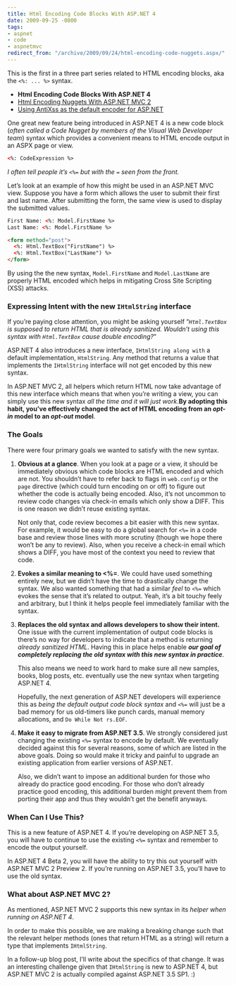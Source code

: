 ```yaml
---
title: Html Encoding Code Blocks With ASP.NET 4
date: 2009-09-25 -0800
tags:
- aspnet
- code
- aspnetmvc
redirect_from: "/archive/2009/09/24/html-encoding-code-nuggets.aspx/"
---
```


This is the first in a three part series related to HTML encoding
blocks, aka the `<%: ... %>` syntax.

-   **Html Encoding Code Blocks With ASP.NET 4**
-   [Html Encoding Nuggets With ASP.NET MVC
    2](https://haacked.com/archive/2009/11/03/html-encoding-nuggets-aspnetmvc2.aspx "Html Encoding Nuggets with ASP.NET MVC 2")
-   [Using AntiXss as the default encoder for
    ASP.NET](https://haacked.com/archive/2010/04/06/using-antixss-as-the-default-encoder-for-asp-net.aspx "Using AntiXSS")

One great new feature being introduced in ASP.NET 4 is a new code block
(*often called a Code Nugget by members of the Visual Web Developer
team*) syntax which provides a convenient means to HTML encode output in
an ASPX page or view.

```html
<%: CodeExpression %>
```

*I often tell people it’s `<%=` but with the `=` seen from the front.*

Let’s look at an example of how this might be used in an ASP.NET MVC
view. Suppose you have a form which allows the user to submit their
first and last name. After submitting the form, the same view is used to
display the submitted values.

```html
First Name: <%: Model.FirstName %>
Last Name: <%: Model.FirstName %>

<form method="post">
  <%: Html.TextBox("FirstName") %>
  <%: Html.TextBox("LastName") %>
</form>
```

By using the the new syntax, `Model.FirstName` and `Model.LastName` are
properly HTML encoded which helps in mitigating Cross Site Scripting
(XSS) attacks.

### Expressing Intent with the new `IHtmlString` interface

If you’re paying close attention, you might be asking yourself
“*`Html.TextBox` is supposed to return HTML that is already sanitized.
Wouldn’t using this syntax with `Html.TextBox` cause double encoding?*”

ASP.NET 4 also introduces a new interface, `IHtmlString along with` a
default implementation, `HtmlString`. Any method that returns a value
that implements the `IHtmlString` interface will not get encoded by this
new syntax.

In ASP.NET MVC 2, all helpers which return HTML now take advantage of
this new interface which means that when you’re writing a view, you can
simply use this new syntax *all the time and it will just work*.**By
adopting this habit, you’ve effectively changed the act of HTML encoding
from an *opt-in* model to an *opt-out* model**.

### The Goals

There were four primary goals we wanted to satisfy with the new syntax.

1.  **Obvious at a glance**. When you look at a page or a view, it
    should be immediately obvious which code blocks are HTML encoded and
    which are not. You shouldn’t have to refer back to flags in
    `web.config` or the `page` directive (which could turn encoding on
    or off) to figure out whether the code is actually being encoded.
    Also, it’s not uncommon to review code changes via check-in emails
    which only show a DIFF. This is one reason we didn’t reuse existing
    syntax.

    Not only that, code review becomes a bit easier with this new
    syntax. For example, it would be easy to do a global search for
    `<%=` in a code base and review those lines with more scrutiny
    (though we hope there won’t be any to review). Also, when you
    receive a check-in email which shows a DIFF, you have most of the
    context you need to review that code.

2.  **Evokes a similar meaning to \<%=**. We could have used something
    entirely new, but we didn’t have the time to drastically change the
    syntax. We also wanted something that had a similar *feel* to `<%=`
    which evokes the sense that it’s related to output. Yeah, it’s a bit
    touchy feely and arbitrary, but I think it helps people feel
    immediately familiar with the syntax.

3.  **Replaces the old syntax and allows developers to show their
    intent.** One issue with the current implementation of output code
    blocks is there’s no way for developers to indicate that a method is
    returning *already sanitized HTML*. Having this in place helps
    enable ***our goal of completely replacing the old syntax with this
    new syntax in practice***.

    This also means we need to work hard to make sure all new samples,
    books, blog posts, etc. eventually use the new syntax when targeting
    ASP.NET 4.

    Hopefully, the next generation of ASP.NET developers will experience
    this as *being the default output code block syntax* and `<%=` will
    just be a bad memory for us old-timers like punch cards, manual
    memory allocations, and `Do While Not rs.EOF`.

4.  **Make it easy to migrate from ASP.NET 3.5**. We strongly considered
    just changing the existing `<%=` syntax to encode by default. We
    eventually decided against this for several reasons, some of which
    are listed in the above goals. Doing so would make it tricky and
    painful to upgrade an existing application from earlier versions of
    ASP.NET.

    Also, we didn’t want to impose an additional burden for those who
    already do practice good encoding. For those who don’t already
    practice good encoding, this additional burden might prevent them
    from porting their app and thus they wouldn’t get the benefit
    anyways.

### When Can I Use This?

This is a new feature of ASP.NET 4. If you’re developing on ASP.NET 3.5,
you will have to continue to use the existing `<%=` syntax and remember
to encode the output yourself.

In ASP.NET 4 Beta 2, you will have the ability to try this out yourself
with ASP.NET MVC 2 Preview 2. If you’re running on ASP.NET 3.5, you’ll
have to use the old syntax.

### What about ASP.NET MVC 2?

As mentioned, ASP.NET MVC 2 supports this new syntax in its *helper when
running on ASP.NET 4*.

In order to make this possible, we are making a breaking change such
that the relevant helper methods (ones that return HTML as a string)
will return a type that implements `IHtmlString`.

In a follow-up blog post, I’ll write about the specifics of that change.
It was an interesting challenge given that `IHtmlString` is new to
ASP.NET 4, but ASP.NET MVC 2 is actually compiled against ASP.NET 3.5
SP1. :)

